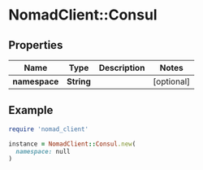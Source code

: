 # NomadClient::Consul

## Properties

| Name | Type | Description | Notes |
| ---- | ---- | ----------- | ----- |
| **namespace** | **String** |  | [optional] |

## Example

```ruby
require 'nomad_client'

instance = NomadClient::Consul.new(
  namespace: null
)
```

